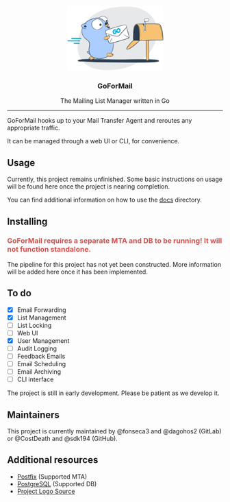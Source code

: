 <p align="center">
  <img alt="golangci-lint logo" src="docs/res/gfm.png" height="150" />
  <h3 align="center">GoForMail</h3>
  <p align="center">The Mailing List Manager written in Go</p>
</p>

---

GoForMail hooks up to your Mail Transfer Agent and reroutes any appropriate traffic.

It can be managed through a web UI or CLI, for convenience.

## Usage

Currently, this project remains unfinished. Some basic instructions on usage will be found here once the project is
nearing completion.

You can find additional information on how to use the [docs](docs) directory.

## Installing

<h3 style="color:#d4514e">GoForMail requires a separate MTA and DB to be running! It will not function standalone.</h3>

The pipeline for this project has not yet been constructed. More information will be added here once it has been
implemented.

## To do

- [X] Email Forwarding
- [X] List Management
- [ ] List Locking
- [ ] Web UI
- [X] User Management
- [ ] Audit Logging
- [ ] Feedback Emails
- [ ] Email Scheduling
- [ ] Email Archiving
- [ ] CLI interface

The project is still in early development. Please be patient as we develop it.

## Maintainers

This project is currently maintained by @fonseca3 and @dagohos2 (GitLab) or @CostDeath and @sdk194 (GitHub).

## Additional resources

- [Postfix](https://www.postfix.org/download.html) (Supported MTA)
- [PostgreSQL](https://www.postgresql.org/download/) (Supported DB)
- [Project Logo Source](https://mailtrap.io/blog/golang-send-email/)

